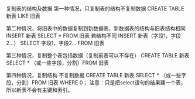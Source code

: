 复制表的结构及数据
第一种情况，只复制表的结构不复制数据
CREATE TABLE 新表 LIKE 旧表

第二种情况，将旧表中的数据复制到新数据表，新数据表的结构与旧表结构相同
INSERT 新表 SELECT * FROM 旧表
若结构不同
INSERT 新表（字段1，字段2...） SELECT 字段1，字段2... FROM 旧表

第三种情况，复制整个表包括数据（复制前表可以不存在）
CREATE TABLE 新表 SELECT * （或一些字段，分割）FROM 旧表

第四种情况，复制结构 不复制数据
CREATE TABLE 新表 SELECT * （或一些字段，分割）FROM 旧表 WHERE 0；
注意：只是把select语句的结果建一个表，所以新表不会有主键和索引。

